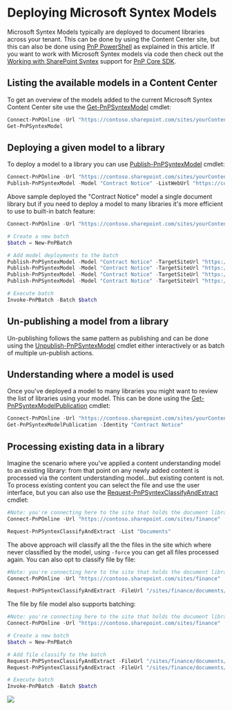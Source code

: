 # Deploying Microsoft Syntex Models

Microsoft Syntex Models typically are deployed to document libraries across your tenant. This can be done by using the Content Center site, but this can also be done using [PnP PowerShell](https://pnp.github.io/powershell/) as explained in this article. If you want to work with Microsoft Syntex models via code then check out the [Working with SharePoint Syntex](https://pnp.github.io/pnpcore/using-the-sdk/syntex-intro.html) support for [PnP Core SDK](https://aka.ms/pnp/coresdk).

## Listing the available models in a Content Center

To get an overview of the models added to the current Microsoft Syntex Content Center site use the [Get-PnPSyntexModel](https://pnp.github.io/powershell/cmdlets/Get-PnPSyntexModel.html) cmdlet:

```PowerShell
Connect-PnPOnline -Url "https://contoso.sharepoint.com/sites/yourContentCenter"
Get-PnPSyntexModel
```

## Deploying a given model to a library

To deploy a model to a library you can use [Publish-PnPSyntexModel](https://pnp.github.io/powershell/cmdlets/Publish-PnPSyntexModel.html) cmdlet:

```PowerShell
Connect-PnPOnline -Url "https://contoso.sharepoint.com/sites/yourContentCenter"
Publish-PnPSyntexModel -Model "Contract Notice" -ListWebUrl "https://contoso.sharepoint.com/sites/finance" -List "Documents"
```

Above sample deployed the "Contract Notice" model a single document library but if you need to deploy a model to many libraries it's more efficient to use to built-in batch feature:

```PowerShell
Connect-PnPOnline -Url "https://contoso.sharepoint.com/sites/yourContentCenter"

# Create a new batch
$batch = New-PnPBatch

# Add model deployments to the batch
Publish-PnPSyntexModel -Model "Contract Notice" -TargetSiteUrl "https://contoso.sharepoint.com/sites/finance" -TargetWebServerRelativeUrl "/sites/finance" -TargetLibraryServerRelativeUrl "/sites/finance/shared%20documents" -Batch $batch
Publish-PnPSyntexModel -Model "Contract Notice" -TargetSiteUrl "https://contoso.sharepoint.com/sites/crm" -TargetWebServerRelativeUrl "/sites/crm" -TargetLibraryServerRelativeUrl "/sites/crm/shared%20documents" -Batch $batch
Publish-PnPSyntexModel -Model "Contract Notice" -TargetSiteUrl "https://contoso.sharepoint.com/sites/finance" -TargetWebServerRelativeUrl "/sites/finance/belgium" -TargetLibraryServerRelativeUrl "/sites/finance/belgium/shared%20documents" -Batch 
Publish-PnPSyntexModel -Model "Contract Notice" -TargetSiteUrl "https://contoso.sharepoint.com/sites/finance" -TargetWebServerRelativeUrl "/sites/finance/uk" -TargetLibraryServerRelativeUrl "/sites/finance/uk/shared%20documents" -Batch $batch

# Execute batch
Invoke-PnPBatch -Batch $batch
```

## Un-publishing a model from a library

Un-publishing follows the same pattern as publishing and can be done using the [Unpublish-PnPSyntexModel](https://pnp.github.io/powershell/cmdlets/Unpublish-PnPSyntexModel.html) cmdlet either interactively or as batch of multiple un-publish actions.

## Understanding where a model is used

Once you've deployed a model to many libraries you might want to review the list of libraries using your model. This can be done using the [Get-PnPSyntexModelPublication](https://pnp.github.io/powershell/cmdlets/Get-PnPSyntexModelPublication.html) cmdlet:

```PowerShell
Connect-PnPOnline -Url "https://contoso.sharepoint.com/sites/yourContentCenter"
Get-PnPSyntexModelPublication -Identity "Contract Notice"
```

## Processing existing data in a library

Imagine the scenario where you've applied a content understanding model to an existing library: from that point on any newly added content is processed via the content understanding model...but existing content is not. To process existing content you can select the file and use the user interface, but you can also use the [Request-PnPSyntexClassifyAndExtract](https://pnp.github.io/powershell/cmdlets/Request-PnPSyntexClassifyAndExtract.html) cmdlet:

```PowerShell
#Note: you're connecting here to the site that holds the document library you want to process
Connect-PnPOnline -Url "https://contoso.sharepoint.com/sites/finance"

Request-PnPSyntexClassifyAndExtract -List "Documents"
```

The above approach will classify all the the files in the site which where never classified by the model, using `-force` you can get all files processed again. You can also opt to classify file by file:

```PowerShell
#Note: you're connecting here to the site that holds the document library you want to process
Connect-PnPOnline -Url "https://contoso.sharepoint.com/sites/finance"

Request-PnPSyntexClassifyAndExtract -FileUrl "/sites/finance/documents/contoso contract.docx"
```

The file by file model also supports batching:

```PowerShell
#Note: you're connecting here to the site that holds the document library you want to process
Connect-PnPOnline -Url "https://contoso.sharepoint.com/sites/finance"

# Create a new batch
$batch = New-PnPBatch

# Add file classify to the batch
Request-PnPSyntexClassifyAndExtract -FileUrl "/sites/finance/documents/contoso contract.docx" -Batch $batch
Request-PnPSyntexClassifyAndExtract -FileUrl "/sites/finance/documents/relecloud contract.docx" -Batch $batch

# Execute batch
Invoke-PnPBatch -Batch $batch
```

<img src="https://telemetry.sharepointpnp.com/syntex-samples/docs/deploying models" />
